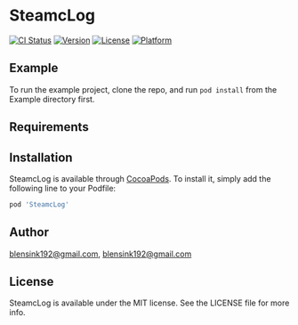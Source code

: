 # SteamcLog

[![CI Status](https://img.shields.io/travis/blensink192@gmail.com/SteamcLog.svg?style=flat)](https://travis-ci.org/blensink192@gmail.com/SteamcLog)
[![Version](https://img.shields.io/cocoapods/v/SteamcLog.svg?style=flat)](https://cocoapods.org/pods/SteamcLog)
[![License](https://img.shields.io/cocoapods/l/SteamcLog.svg?style=flat)](https://cocoapods.org/pods/SteamcLog)
[![Platform](https://img.shields.io/cocoapods/p/SteamcLog.svg?style=flat)](https://cocoapods.org/pods/SteamcLog)

## Example

To run the example project, clone the repo, and run `pod install` from the Example directory first.

## Requirements

## Installation

SteamcLog is available through [CocoaPods](https://cocoapods.org). To install
it, simply add the following line to your Podfile:

```ruby
pod 'SteamcLog'
```

## Author

blensink192@gmail.com, blensink192@gmail.com

## License

SteamcLog is available under the MIT license. See the LICENSE file for more info.
